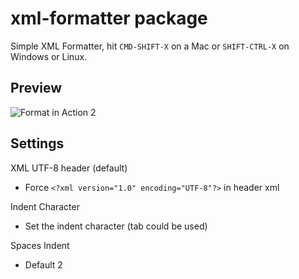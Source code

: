 # xml-formatter package

Simple XML Formatter, hit `CMD-SHIFT-X` on a Mac or `SHIFT-CTRL-X` on Windows or
Linux.

## Preview

![Format in Action 2](http://www.neyestrabelli.com/arquivos/xml-formatter3.gif)

## Settings

XML UTF-8 header (default)

- Force `<?xml version="1.0" encoding="UTF-8"?>` in header xml

Indent Character

- Set the indent character (tab could be used)

Spaces Indent

- Default 2
